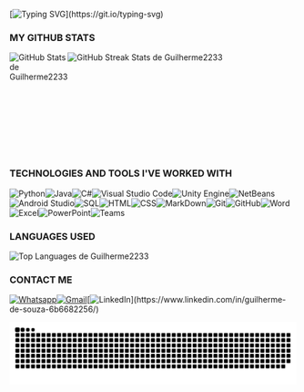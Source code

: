 
[![Typing SVG](https://readme-typing-svg.herokuapp.com?font=Fira+Code&weight=300&size=50&duration=4000&pause=1000&color=3B4ADF&center=true&vCenter=true&random=false&width=1000&lines=HELLO+I'M+GUILHERME🖐️;+AND+THIS+IS+MY+PORTFOLIO!!;)](https://git.io/typing-svg)

### MY GITHUB STATS

<div style="display: flex; justify-content: space-between;">
    <img src="https://github-readme-stats.vercel.app/api?username=Guilherme2233&title_color=3B4ADF&bg_color=000000&text_color=F2F2F2&icon_color=3B4ADF&border_color=F2F2F2&show_icons=true" alt="GitHub Stats de Guilherme2233" width="405" >
    <img src="https://github-readme-streak-stats.herokuapp.com/?user=Guilherme2233&background=000000&sideNums=f2f2f2&currStreakNum=f2f2f2&ring=3B4ADF&fire=069ec0&sideNums=F2F2F2&sideLabels=F2F2F2&currStreakLabel=F2F2F2&dates=F2F2F2" alt="GitHub Streak Stats de Guilherme2233" width="405" height="179.11" >
</div>


### TECHNOLOGIES AND TOOLS I'VE WORKED WITH

![Python](https://img.shields.io/badge/Python-3776AB?style=for-the-badge&logo=python&logoColor=white)![Java](https://img.shields.io/badge/Java-ED8B00?style=for-the-badge&logo=openjdk&logoColor=white)![C#](https://img.shields.io/badge/C%23-239120?style=for-the-badge&logo=c-sharp&logoColor=white)![Visual Studio Code](https://img.shields.io/badge/Visual_Studio_Code-0078D4?style=for-the-badge&logo=visual%20studio%20code&logoColor=white)![Unity Engine](https://img.shields.io/badge/Unity_Engine-100000?style=for-the-badge&logo=unity&logoColor=white)![NetBeans](https://img.shields.io/badge/apache%20netbeans-1B6AC6?style=for-the-badge&logo=apache%20netbeans%20IDE&logoColor=white)![Android Studio](https://img.shields.io/badge/Android_Studio-3DDC84?style=for-the-badge&logo=android-studio&logoColor=white)![SQL](https://img.shields.io/badge/MySQL-005C84?style=for-the-badge&logo=mysql&logoColor=white)![HTML](https://img.shields.io/badge/HTML5-E34F26?style=for-the-badge&logo=html5&logoColor=white)![CSS](https://img.shields.io/badge/CSS3-1572B6?style=for-the-badge&logo=css3&logoColor=white)![MarkDown](https://img.shields.io/badge/Markdown-000000?style=for-the-badge&logo=markdown&logoColor=white)![Git](https://img.shields.io/badge/GIT-E44C30?style=for-the-badge&logo=git&logoColor=white)![GitHub](https://img.shields.io/badge/GitHub-100000?style=for-the-badge&logo=github&logoColor=white)![Word](https://img.shields.io/badge/Word-2B579A?style=for-the-badge&logo=microsoft-word&logoColor=white)![Excel](https://img.shields.io/badge/Excel-217346?style=for-the-badge&logo=microsoft-excel&logoColor=white)![PowerPoint](https://img.shields.io/badge/PowerPoint-B7472A?style=for-the-badge&logo=microsoft-powerpoint&logoColor=white)![Teams](https://img.shields.io/badge/Teams-6264A7?style=for-the-badge&logo=microsoft-teams&logoColor=white
)


### LANGUAGES USED
<img src="https://github-readme-stats.vercel.app/api/top-langs/?username=Guilherme2233&title_color=3B4ADF&bg_color=000000&text_color=F2F2F2&show_icons=true&hide_border=false&border_color=F2F2F2&layout=compact" alt="Top Languages de Guilherme2233" he>


### CONTACT ME
[![Whatsapp](https://img.shields.io/badge/WhatsApp-25D366?style=for-the-badge&logo=whatsapp&logoColor=white)](https://contate.me/guilherme_souza)[![Gmail](https://img.shields.io/badge/Email-D14836?style=for-the-badge&logo=gmail&logoColor=white)](mailto:guilhermesouzadev1@gmail.com)[![LinkedIn](https://img.shields.io/badge/LinkedIn-0077B5?style=for-the-badge&logo=linkedin&logoColor=white")](https://www.linkedin.com/in/guilherme-de-souza-6b6682256/)

<picture align="center">
  <source media="(prefers-color-scheme: dark)" srcset="https://raw.githubusercontent.com/Guilherme2233/Guilherme2233/output/github-contribution-grid-snake-dark.svg">
  <source media="(prefers-color-scheme: light)" srcset="https://raw.githubusercontent.com/Guilherme2233/Guilherme2233/output/github-contribution-grid-snake-dark.svg">
  <img align="left" alt="github contribution grid snake animation" src="https://raw.githubusercontent.com/Guilherme2233/Guilherme2233/output/github-contribution-grid-snake.svg">
</picture>






